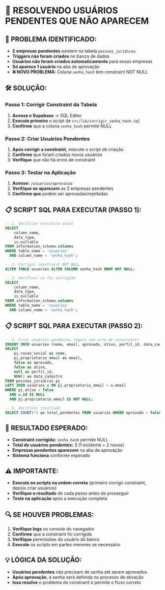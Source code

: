 # 🔧 RESOLVENDO USUÁRIOS PENDENTES QUE NÃO APARECEM

## 🚨 PROBLEMA IDENTIFICADO:

- **2 empresas pendentes** existem na tabela `pessoas_juridicas`
- **Triggers não foram criados** no banco de dados
- **Usuários não foram criados automaticamente** para essas empresas
- **Só aparece 1 usuário** na aba de aprovação
- **❌ NOVO PROBLEMA:** Coluna `senha_hash` tem constraint NOT NULL

## 🛠️ SOLUÇÃO:

### **Passo 1: Corrigir Constraint da Tabela**

1. **Acesse o Supabase** → SQL Editor
2. **Execute primeiro** o script de `src/lib/corrigir_senha_hash.sql`
3. **Confirme** que a coluna `senha_hash` permite NULL

### **Passo 2: Criar Usuários Pendentes**

1. **Após corrigir a constraint**, execute o script de criação
2. **Confirme** que foram criados novos usuários
3. **Verifique** que não há erros de constraint

### **Passo 3: Testar na Aplicação**

1. **Acesse:** `/usuarios/aprovacao`
2. **Verifique se aparecem** as 2 empresas pendentes
3. **Confirme que** podem ser aprovadas/rejeitadas

## 📋 SCRIPT SQL PARA EXECUTAR (PASSO 1):

```sql
-- 1. Verificar estrutura atual
SELECT
    column_name,
    data_type,
    is_nullable
FROM information_schema.columns
WHERE table_name = 'usuarios'
  AND column_name = 'senha_hash';

-- 2. Corrigir constraint NOT NULL
ALTER TABLE usuarios ALTER COLUMN senha_hash DROP NOT NULL;

-- 3. Verificar se foi corrigido
SELECT
    column_name,
    data_type,
    is_nullable
FROM information_schema.columns
WHERE table_name = 'usuarios'
  AND column_name = 'senha_hash';
```

## 📋 SCRIPT SQL PARA EXECUTAR (PASSO 2):

```sql
-- 4. Criar usuários pendentes (agora sem erro de constraint)
INSERT INTO usuarios (nome, email, aprovado, ativo, perfil_id, data_cadastro)
SELECT
    pj.razao_social as nome,
    pj.proprietario_email as email,
    false as aprovado,
    false as ativo,
    null as perfil_id,
    NOW() as data_cadastro
FROM pessoas_juridicas pj
LEFT JOIN usuarios u ON pj.proprietario_email = u.email
WHERE pj.ativo = false
  AND u.id IS NULL
  AND pj.proprietario_email IS NOT NULL;

-- 5. Verificar resultado
SELECT COUNT(*) as total_pendentes FROM usuarios WHERE aprovado = false;
```

## 🎯 RESULTADO ESPERADO:

- **Constraint corrigida:** `senha_hash` permite NULL
- **Total de usuários pendentes:** 3 (1 existente + 2 novos)
- **Empresas pendentes aparecem** na aba de aprovação
- **Sistema funciona** conforme esperado

## ⚠️ IMPORTANTE:

- **Execute os scripts na ordem correta** (primeiro corrigir constraint, depois criar usuários)
- **Verifique o resultado** de cada passo antes de prosseguir
- **Teste na aplicação** após a execução completa

## 🔍 SE HOUVER PROBLEMAS:

1. **Verifique logs** no console do navegador
2. **Confirme** que a constraint foi corrigida
3. **Verifique** permissões do usuário do banco
4. **Execute** os scripts em partes menores se necessário

## 💡 LÓGICA DA SOLUÇÃO:

- **Usuários pendentes** não precisam de senha até serem aprovados
- **Após aprovação**, a senha será definida no processo de ativação
- **Isso resolve** o problema de constraint e permite o fluxo correto
